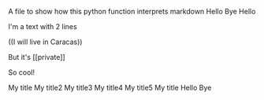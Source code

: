 A file to show how this python function interprets markdown
Hello
Bye
Hello

I'm a text with 2 lines

((I will live in Caracas))

But it's [[private]]

So cool!

My title
My title2
My title3
My title4
My title5
My title
Hello
Bye
